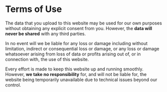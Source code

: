 # Terms of Use

The data that you upload to this website may be used for our
  own purposes without obtaining any explicit consent from you.
However, the **data will never be shared** with any third parties.

In no event will we be liable for any loss or damage including
  without limitation, indirect or consequential loss or damage,
  or any loss or damage whatsoever arising from loss of data
  or profits arising out of, or in connection with, the use of this website.

Every effort is made to keep this website up and running smoothly.
However, **we take no responsibility** for, and will not be liable for,
  the website being temporarily unavailable due to technical
  issues beyond our control.
